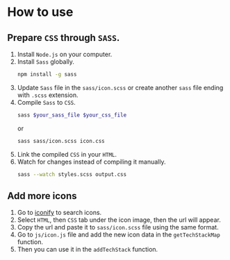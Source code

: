 # How to use
## Prepare `CSS` through `SASS`.
1. Install `Node.js` on your computer.
2. Install `Sass` globally.
    ```bash
    npm install -g sass
    ```
3. Update `Sass` file in the `sass/icon.scss` or create another `sass` file ending with `.scss` extension.
4. Compile `Sass` to `CSS`.
    ```bash
    sass $your_sass_file $your_css_file
    ```
    or
    ```bash
    sass sass/icon.scss icon.css
    ```
5. Link the compiled `CSS` in your `HTML`.
6. Watch for changes instead of compiling it manually.
    ```bash
    sass --watch styles.scss output.css
    ```

## Add more icons
1. Go to [iconify](https://icon-sets.iconify.design/) to search icons.
2. Select `HTML`, then `CSS` tab under the icon image, then the url will appear.
3. Copy the url and paste it to `sass/icon.scss` file using the same format.
4. Go to `js/icon.js` file and add the new icon data in the `getTechStackMap` function.
5. Then you can use it in the `addTechStack` function.